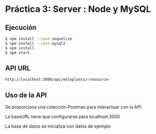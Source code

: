 # Práctica 3: Server : Node y MySQL

## Ejecución

```sh
$ npm install --save sequelize
$ npm install --save mysql2
$ npm install
$ npm start
```
## API URL

```sh
http://localhost:3000/api/eoloplants/<resource>
```

## Uso de la API

Se proporciona una colección Postman para interactuar con la API.

La baseURL tiene que configurarse para localhost:3000

La base de datos se inicializa con datos de ejemplo
